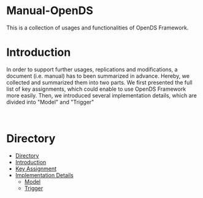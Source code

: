 # Manual-OpenDS
This is a collection of usages and functionalities of OpenDS Framework.

Introduction
============

In order to support further usages, replications and modifications, a document (i.e. manual) has to been summarized in advance. Hereby, we collected and summarized them into two parts. We first presented the full list of key assignments, which could enable to use OpenDS Framework more easily. Then, we introduced several implementation details, which are divided into "Model" and "Trigger"

<br>

Directory
=========


<!--ts-->
   * [Directory](#Directory)
   * [Introduction](#Introduction)
   * [Key Assignment](https://github.com/ShuoleiWang/Manual-OpenDS/tree/master/Key%20Assignment)
   * [Implementation Details](https://github.com/ShuoleiWang/Manual-OpenDS/tree/master/Implementation%20Details/)
      * [Model](https://github.com/ShuoleiWang/Manual-OpenDS/tree/master/Implementation%20Details/Model)
      * [Trigger](https://github.com/ShuoleiWang/Manual-OpenDS/tree/master/Implementation%20Details/Trigger)


  <!-- * [Tests](#tests)-->

<!--te-->
<br>
<br>
